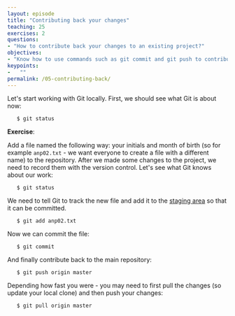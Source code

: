 ```yaml
---
layout: episode
title: "Contributing back your changes"
teaching: 25
exercises: 2
questions:
- "How to contribute back your changes to an existing project?"
objectives:
- "Know how to use commands such as git commit and git push to contribute changes."
keypoints:
-   ""
permalink: /05-contributing-back/
---
```

Let's start working with Git locally. First, we should see what Git is about now:

```
   $ git status
```

**Exercise**:

Add a file named the following way: your initials and month of birth (so for example `anp02.txt` - we want everyone to create a file with a different name) to the repository. 
After we made some changes to the project, we need to record them with the version control. Let's see what Git knows about our work:

```
   $ git status
```

We need to tell Git to track the new file and add it to the [staging area](http://swcarpentry.github.io/git-novice/04-changes/#staging-area) so that it can be committed. 

```
   $ git add anp02.txt
```

Now we can commit the file:

```
   $ git commit
```

And finally contribute back to the main repository:

```
   $ git push origin master
```

Depending how fast you were - you may need to first pull the changes (so update your local clone) and then push your changes:

```
   $ git pull origin master
```

